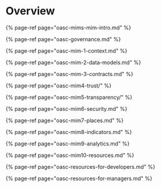 # Overview



{% page-ref page="oasc-mims-mim-intro.md" %}

{% page-ref page="oasc-governance.md" %}

{% page-ref page="oasc-mim-1-context.md" %}

{% page-ref page="oasc-mim-2-data-models.md" %}

{% page-ref page="oasc-mim-3-contracts.md" %}

{% page-ref page="oasc-mim4-trust/" %}

{% page-ref page="oasc-mim5-transparency/" %}

{% page-ref page="oasc-mim6-security.md" %}

{% page-ref page="oasc-mim7-places.md" %}

{% page-ref page="oasc-mim8-indicators.md" %}

{% page-ref page="oasc-mim9-analytics.md" %}

{% page-ref page="oasc-mim10-resources.md" %}

{% page-ref page="oasc-resources-for-developers.md" %}

{% page-ref page="oasc-resources-for-managers.md" %}





